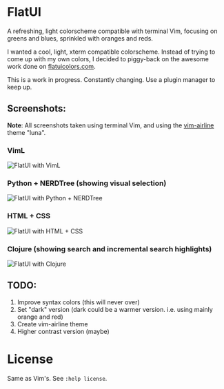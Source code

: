 FlatUI
======

A refreshing, light colorscheme compatible with terminal Vim, focusing on
greens and blues, sprinkled with oranges and reds. 

I wanted a cool, light, xterm compatible colorscheme. Instead of trying to come
up with my own colors, I decided to piggy-back on the awesome work done on
[flatuicolors.com](http://flatuicolors.com).

This is a work in progress. Constantly changing. Use a plugin manager to keep up. 

Screenshots:
------------

**Note**: All screenshots taken using terminal Vim, and using the
[vim-airline](https://github.com/bling/vim-airline) theme "luna".

### VimL
![FlatUI with VimL][viml]

### Python + NERDTree (showing visual selection)
![FlatUI with Python + NERDTree][python]

### HTML + CSS
![FlatUI with HTML + CSS][htmlcss]

### Clojure (showing search and incremental search highlights)
![FlatUI with Clojure][clojure]

[viml]: http://i.imgur.com/PUUZJXr.png
[python]: http://i.imgur.com/bMRVuLh.png
[htmlcss]: http://i.imgur.com/gSjNUd0.png
[clojure]: http://i.imgur.com/18dZ5zj.png

TODO:
----

1. Improve syntax colors (this will never over)
2. Set "dark" version (dark could be a warmer version. i.e. using mainly
orange and red)
3. Create vim-airline theme
4. Higher contrast version (maybe)

License
=======

Same as Vim's. See `:help license`.
